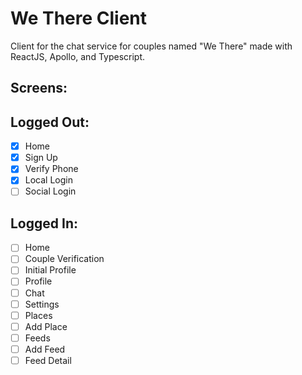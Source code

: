 # We There Client

Client for the chat service for couples named "We There" made with ReactJS, Apollo, and Typescript.


## Screens:

## Logged Out:

- [x] Home
- [x] Sign Up
- [x] Verify Phone
- [x] Local Login
- [ ] Social Login

## Logged In:

- [ ] Home
- [ ] Couple Verification
- [ ] Initial Profile
- [ ] Profile
- [ ] Chat
- [ ] Settings
- [ ] Places
- [ ] Add Place
- [ ] Feeds
- [ ] Add Feed
- [ ] Feed Detail
